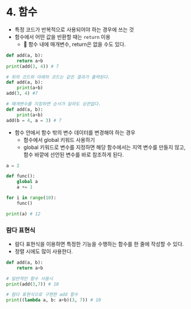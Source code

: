 # 4. 함수

- 특정 코드가 반복적으로 사용되어야 하는 경우에 쓰는 것
- 함수에서 어떤 값을 반환할 때는 `return` 이용
  - 🚨 함수 내에 매개변수, return은 없을 수도 있다.

```py
def add(a, b):
    return a+b
print(add(3, 4)) # 7

# 위의 코드와 아래의 코드는 같은 결과가 출력된다.
def add(a, b):
    print(a+b)
add(3, 4) #7

# 매개변수를 지칭하면 순서가 달라도 상관없다.
def add(a, b):
    print(a+b)
add(b = 4, a = 3) # 7
```

- 함수 안에서 함수 밖의 변수 데이터를 변경해야 하는 경우
  - 함수에서 global 키워드 사용하기
  - global 키워드로 변수를 지정하면 해당 함수에서는 지역 변수를 만들지 않고, 함수 바깥에 선언된 변수를 바로 참조하게 된다.

```py
a = 2

def func():
    global a
    a += 1

for i in range(10):
    func()

print(a) # 12
```

### 람다 표현식

- 람다 표현식을 이용하면 특정한 기능을 수행하는 함수를 한 줄에 작성할 수 있다.
- 정렬 시에도 많이 사용한다.

```py
def add(a, b):
    return a+b

# 일반적인 함수 사용시
print(add(3,7)) # 10

# 람다 표현식으로 구현한 add 함수
print((lambda a, b: a+b)(3, 7)) # 10
```
